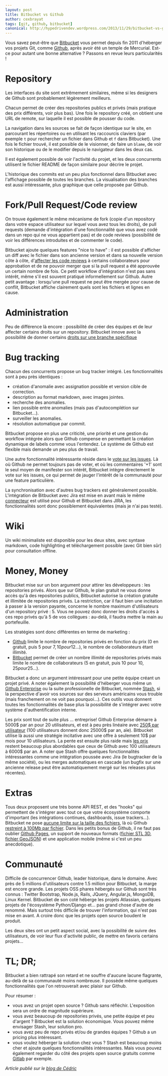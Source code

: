 ```yaml
---
layout: post
title: Bitbucket vs Github
author: cexbrayat
tags: [git, github, bitbucket]
canonical: http://hypedrivendev.wordpress.com/2013/11/29/bitbucket-vs-github/
---
```


Vous savez peut-être que [Bitbucket](https://bitbucket.org) vous permet depuis fin 2011 d'héberger vos projets Git, comme [Github](http://github.com), après avoir été un temple de Mercurial. Est-ce pour autant une bonne alternative ? Passons en revue leurs particularités !

<h1>Repository</h1>

Les interfaces du site sont extrêmement similaires, même si les designers de Github sont probablement légèrement meilleurs.

Chacun permet de créer des repositories publics et privés (mais pratique des prix différents, voir plus bas). Une fois le repository créé, on obtient une URL de remote, sur laquelle il est possible de pousser du code.

La navigation dans les sources se fait de façon identique sur le site, en parcourant les répertoires ou en utilisant les raccourcis claviers (par exemple `t` pour rechercher un fichier dans Github et `f` dans Bitbucket). Une fois le fichier trouvé, il est possible de le visionner, de faire un `blame`, de voir son historique ou de le modifier depuis le navigateur dans les deux cas.

Il est également possible de voir l'activité du projet, et les deux concurrents utilisent le fichier README de façon similaire pour décrire le projet.

L'historique des commits est un peu plus fonctionnel dans Bitbucket avec l'affichage possible de toutes les branches. La visualisation des branches est aussi intéressante, plus graphique que celle proposée par Github.

<h1>Fork/Pull Request/Code review</h1>

On trouve également le même mécanisme de fork (copie d'un repository dans votre espace utilisateur sur lequel vous avez tous les droits), de pull requests (demande d'intégration d'une fonctionnalité que vous avez codé dans un repo qui ne vous appartient pas) et de code reviews (possibilité de voir les différences introduites et de commenter le code).

Bitbucket ajoute quelques features "nice to have" : il est possible d'afficher un diff avec le fichier dans son ancienne version et dans sa nouvelle version côte à côte, d'[affecter les code reviews](http://blog.bitbucket.org/2013/02/25/pull-requests-now-with-reviewers-and-smarter-notifications/
) à certains collaborateurs pour approbation et de ne pouvoir merger que si la pull request a été approuvée un certain nombre de fois. Ce petit workflow d'intégration n'est pas sans intérêt, même s'il est souvent pratiqué informellement sur Github. Autre petit avantage : lorsqu'une pull request ne peut être mergée pour cause de conflit, Bitbucket affiche clairement quels sont les fichiers et lignes en cause.

<h1>Administration</h1>

Peu de différence là encore : possibilité de créer des équipes et de leur affecter certains droits sur un repository. Bitbucket innove avec la possibilité de donner certains [droits sur une branche spécifique](http://blog.bitbucket.org/2013/09/16/take-control-with-branch-restrictions/)

<h1>Bug tracking</h1>

Chacun des concurrents propose un bug tracker intégré. Les fonctionnalités sont à peu près identiques :

- création d'anomalie avec assignation possible et version cible de correction.
- description au format markdown, avec images jointes.
- recherche des anomalies.
- lien possible entre anomalies (mais pas d'autocomplétion sur Bitbucket...).
- surveiller les anomalies.
- résolution automatique par commit.

Bitbucket propose en plus une criticité, une priorité et une gestion du workflow intégrée alors que Github compense en permettant la création dynamique de labels comme vous l'entendez. Le système de Github est flexible mais demande un peu plus de travail.

Une autre fonctionnalité intéressante réside dans le [vote sur les issues](http://blog.bitbucket.org/2013/08/14/no-more-1s-bitbucket-issues-now-has-voting/). Là où Github ne permet toujours pas de voter, et où les commentaires '+1' sont le seul moyen de manifester son intérêt, Bitbucket intègre directement le vote sur les issues, ce qui permet de jauger l'intérêt de la communauté pour une feature particulière.

La synchronisation avec d'autres bug trackers est généralement possible. L'intégration de Bitbucket avec Jira est mise en avant mais le même [connecteur](https://confluence.atlassian.com/display/BITBUCKET/Use+the+JIRA+DVCS+Connector+Plugin) est utilisé pour Github et Bitbucket dans JIRA, les fonctionnalités sont donc possiblement équivalentes (mais je n'ai pas testé).

<h1>Wiki</h1>

Un wiki minimaliste est disponible pour les deux sites, avec syntaxe markdown, code highlighting et téléchargement possible (avec Git bien sûr) pour consultation offline.

<h1>Money, Money</h1>

Bitbucket mise sur un bon argument pour attirer les développeurs : les repositories privés. Alors que sur Github, le plan gratuit ne vous donne accès qu'à des repositories publics, Bitbucket autorise la création gratuite et illimitée de repositories privés. La restriction, car il faut bien une incitation à passer à la version payante, concerne le nombre maximum d'utilisateurs d'un repository privé : 5. Vous ne pouvez donc donner les droits d'accès à ces repo privés qu'à 5 de vos collègues : au-delà, il faudra mettre la main au portefeuille.

Les stratégies sont donc différentes en terme de marketing :

- [Github](https://github.com/pricing) limite le nombre de repositories privés en fonction du prix (0 en gratuit, puis 5 pour 7$, 10 pour 12$...), le nombre de collaborateurs étant illimité.
- [Bitbucket](https://bitbucket.org/plans) permet de créer un nombre illimité de repositories privés mais limite le nombre de collaborateurs (5 en gratuit, puis 10 pour 10$, 25 pour 25$...).

Bitbucket a donc un argument intéressant pour une petite équipe créant un projet privé. A noter également la possibilité d'héberger vous même un [Github Enterprise](https://enterprise.github.com/) ou la suite professionelle de Bitbucket, nommée [Stash](https://www.atlassian.com/software/stash/overview), si la perspective d'avoir vos sources sur des serveurs américains vous trouble (mais franchement on ne voit pas pourquoi...). Ces outils vous donnent toutes les fonctionnalités de base plus la possibilité de s'intégrer avec votre système d'authentification interne.

Les prix sont tout de suite plus ... entreprise! Github Enterprise démarre à 5000$ par an pour 20 utilisateurs, et est à peu près linéaire avec [250$ par utilisateur](https://enterprise.github.com/pricing) (100 utilisateurs donnent donc 25000$ par an, aïe). Bitbucket utilise là aussi une stratégie incitative avec une offre à seulement 10$ par mois pour 10 utilisateurs. La pente est ensuite plus raide mais [les prix](https://www.atlassian.com/software/stash/pricing) restent beaucoup plus abordables que ceux de Github avec 100 utilisateurs à 6000$ par an. A noter que Stash offre quelques fonctionnalités intéressantes comme une intégration poussée avec Jira (le bugtracker de la même société), ou les merges automatiques en cascade (un bugfix sur une ancienne release peut être automatiquement mergé sur les releases plus récentes).

<h1>Extras</h1>

Tous deux proposent une très bonne API REST, et des "hooks" qui permettent de s'intégrer avec tout ce que votre écosystème comporte d'important (les intégrations continues, dashboards, issue trackers...).
Bitbucket ne pose [aucune limite sur la taille des fichiers](https://confluence.atlassian.com/pages/viewpage.action?pageId=273877699), là où Github [restreint à 100Mb par fichier](https://help.github.com/articles/what-is-my-disk-quota).
Dans les petits bonus de Github, il ne faut pas oublier [Github Pages](http://pages.github.com/), un support de nouveaux formats ([fichier STL 3D](https://github.com/cexbrayat/3d-pixel-art/blob/master/ninja-squad-3d-smoothed.stl), [fichier GeoJSON](https://github.com/benbalter/dc-maps/blob/master/embassies.geojson)) et une application mobile (même si c'est un peu anecdotique).

<h1>Communauté</h1>

Difficile de concurrencer Github, leader historique, dans le domaine. Avec près de 5 millions d'utilisateurs contre 1.5 million pour Bitbucket, la marge est encore grande. Les projets OSS phares hébergés sur Github sont très connus : Twitter Bootstrap, Node.js, Rails, JQuery, Angular.js, MongoDB, Linux Kernel. Bitbucket de son coté héberge les projets Atlassian, quelques projets de l'écosystème Python/Django et... pas grand chose d'autre de renommé. Mais surtout très difficile de trouver l'information, qui n'est pas mise en avant. A croire donc que les projets open source boudent le produit.

Les deux sites ont un petit aspect social, avec la possibilité de suivre des utilisateurs, de voir leur flux d'activité public, de mettre en favoris certains projets...

<h1>TL; DR;</h1>

Bitbucket a bien rattrapé son retard et ne souffre d'aucune lacune flagrante, au-delà de sa communauté moins nombreuse. Il possède même quelques fonctionnalités que l'on retrouverait avec plaisir sur Github.

Pour résumer :

- vous avez un projet open source ? Github sans réfléchir. L'exposition sera un ordre de magnitude supérieure.
- vous avez beaucoup de repositories privés, une petite équipe et peu d'argent&nbsp;? Bitbucket est la solution économique. Vous pouvez même envisager Stash, leur solution pro.
- vous avez peu de repo privés et/ou de grandes équipes ? Github a un pricing plus intéressant.
- vous voulez héberger la solution chez vous ? Stash est beaucoup moins cher et ajoute quelques fonctionnalités intéressantes. Mais vous pouvez également regarder du côté des projets open source gratuits comme [Gitlab](http://gitlab.org/) par exemple.

_Article publié sur le [blog de Cédric](http://hypedrivendev.wordpress.com/2013/11/29/bitbucket-vs-github/ "Article original sur le blog de Cédric Exbrayat")_
